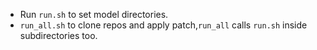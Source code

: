 * Run `run.sh` to set model directories.
* `run_all.sh` to clone repos and apply patch,`run_all` calls `run.sh` inside subdirectories too.